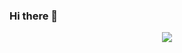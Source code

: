 ### Hi there 👋

<div align='center'>
<a height="140em" href="http://www.github.com/guilhermebauer16"><img src="https://github-readme-streak-stats.herokuapp.com/?user=guilhermebauer16&stroke=2ea043&background=171717&ring=3382ed&fire=ff6347&currStreakNum=0bd967&currStreakLabel=3382ed&sideNums=0bd967&sideLabels=3382ed&dates=0bd967&hide_border=true" /></a>
</div>
